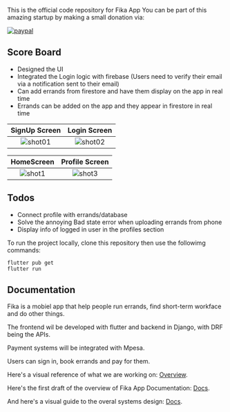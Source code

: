 This is the official code repository for Fika App
You can be part of this amazing startup by making a small donation via:

<p>
  <a href="https://www.paypal.com/donate/?hosted_button_id=45A3RRNJMNAGQ">
      <img src="https://www.paypalobjects.com/en_US/i/btn/btn_donateCC_LG.gif" alt="paypal">
  </a>
</p>

## Score Board

- Designed the UI
- Integrated the Login logic with firebase
  (Users need to verify their email via a notification sent to their email)
- Can add errands from firestore and have them display on the app in real time
- Errands can be added on the app and they appear in firestore in real time

|            SignUp Screen            |            Login Screen             |
| :---------------------------------: | :---------------------------------: |
|![shot01](https://user-images.githubusercontent.com/57032428/167271885-e0d62dd4-cbc7-4da0-9fc8-1168cb883028.PNG)  | ![shot02](https://user-images.githubusercontent.com/57032428/167271913-11855191-72da-4f82-b8a9-cafd9ef67212.PNG)|



|             HomeScreen             |           Profile Screen           |
| :--------------------------------: | :--------------------------------: |
| ![shot1](https://user-images.githubusercontent.com/57032428/167271918-788eca8b-0efe-44aa-8dd1-36dceaa0d34f.PNG) | ![shot3](https://user-images.githubusercontent.com/57032428/167271927-677518d5-7246-4548-940a-181e92f473c5.PNG) |

## Todos

- Connect profile with errands/database
- Solve the annoying Bad state error when uploading errands from phone
- Display info of logged in user in the profiles section

To run the project locally, clone this repository then use the followimg commands:

```
flutter pub get
flutter run
```

## Documentation

Fika is a mobiel app that help people run errands, find short-term workface and do other things.

The frontend wil be developed with flutter and backend in Django, with DRF being the APIs.

Payment systems will be integrated with Mpesa.

Users can sign in, book errands and pay for them.

Here's a visual reference of what we are working on: [Overview](https://www.behance.net/gallery/141606459/Fika-design-and-development).

Here's the first draft of the overview of Fika App Documentation: [Docs](https://docs.google.com/document/d/14lMqh4H71angj-gOWGxL4tWIY2Wpjuz_or3u2SEjUOs/edit?usp=sharing).

And here's a visual guide to the overal systems design: [Docs](https://www.behance.net/gallery/143243959/Systems-Design-for-Fika-Errands).
